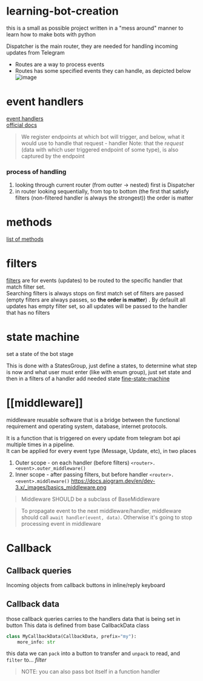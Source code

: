 # learning-bot-creation
this is a small as possible project written in a "mess around" manner to learn how to make bots with python

Dispatcher is the main router, they are needed for handling incoming updates from Telegram
- Routes are a way to process events
- Routes has some specified events they can handle, as depicted below  
![image](https://github.com/KidPudel/learning-bot-creation/assets/63263301/3abed1ae-a5f5-45eb-aded-ee43a4327d29)

# event handlers
[event handlers](https://docs.aiogram.dev/en/dev-3.x/dispatcher/router.html)  
[official docs](https://core.telegram.org/bots/api#august-18-2023)




> We register endpoints at which bot will trigger, and below, what it would use to handle that request - handler
> Note: that the *request* (data with which user triggered endpoint of some type), is also captured by the endpoint
### process of handling
1. looking through current router (from outter -> nested) first is Dispatcher
2. in router looking sequentially, from top to bottom (the first that satisfy filters (non-filtered handler is always the strongest))
the order is matter

# methods
[list of methods](https://docs.aiogram.dev/en/dev-3.x/api/methods/index.html)

# filters
[filters](https://docs.aiogram.dev/en/dev-3.x/dispatcher/filters/command.html) are for events (updates) to be routed to the specific handler that match filter set.  
Searching filters is always stops on first match set of filters are passed (empty filters are always passes, so **the order is matter**) . By defauilt all updates has empty filter set, so all updates will be passed to the handler that has no filters

# state machine
set a state of the bot stage

This is done with a StatesGroup, just define a states, to determine what step is now and what user must enter
(like with enum group), just set state and then in a filters of a handler add needed state
[fine-state-machine](https://docs.aiogram.dev/en/dev-3.x/dispatcher/finite_state_machine/index.html)

# [[middleware]]
middleware reusable software that is a bridge between the functional requirement and operating system, database, internet protocols.  

It is a function that is triggered on every update from telegram bot api multiple times in a pipeline.  
It can be applied for every event type (Message, Update, etc), in two places
1. Outer scope - on each handler (before filters) `<router>.<event>.outer_middleware()`
2. Inner scope - after passing filters, but before handler `<router>.<event>.middleware()`
https://docs.aiogram.dev/en/dev-3.x/_images/basics_middleware.png

> Middleware SHOULD be a subclass of BaseMiddleware  

> To propagate event to the next middleware/handler, middleware should call `await handler(event, data)`. Otherwise it's going to stop processing event in middleware



# Callback
## Callback queries
Incoming objects from callback buttons in inline/reply keyboard


## Callback data
those callback queries carries to the handlers data that is being set in button
This data is defined from base CallbackData class
```python
class MyCallbackData(CallbackData, prefix="my"):
	more_info: str
```

this data we can `pack` into a button to transfer and `unpack` to read, and `filter` to... *filter*

> NOTE: you can also pass bot itself in a function handler